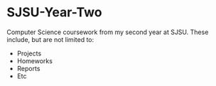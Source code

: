 # SJSU-Year-Two

Computer Science coursework from my second year at SJSU. These include, but are not limited to:

- Projects
- Homeworks
- Reports
- Etc
